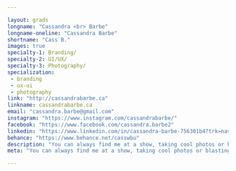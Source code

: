 ```yaml
---

layout: grads
longname: "Cassandra <br> Barbe"
longname-oneline: "Cassandra Barbe"
shortname: "Cass B."
images: true
specialty-1: Branding/
specialty-2: UI/UX/
specialty-3: Photography/
specialization:
 - branding
 - ux-ui
 - photography
link: "http://cassandrabarbe.ca"
linkname: cassandrabarbe.ca
email: "cassandra.barbe@gmail.com"
instagram: "https://www.instagram.com/cassandrabarbe/"
facebook: "https://www.facebook.com/cassandra.barbe2"
linkedin: "https://www.linkedin.com/in/cassandra-barbe-756301b4?trk=nav_responsive_tab_profile"
behance: "https://www.behance.net/casswbu"
description: "You can always find me at a show, taking cool photos or blasting some music & sipping on coffee."
meta: "You can always find me at a show, taking cool photos or blasting some music & sipping on coffee."

---
```

